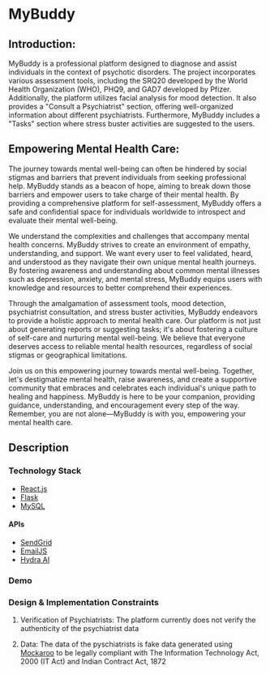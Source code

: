 # MyBuddy

## Introduction:
MyBuddy is a professional platform designed to diagnose and assist individuals in the context of psychotic disorders. The project incorporates various assessment tools, including the SRQ20 developed by the World Health Organization (WHO), PHQ9, and GAD7 developed by Pfizer. Additionally, the platform utilizes facial analysis for mood detection. It also provides a "Consult a Psychiatrist" section, offering well-organized information about different psychiatrists. Furthermore, MyBuddy includes a "Tasks" section where stress buster activities are suggested to the users.

## Empowering Mental Health Care:
The journey towards mental well-being can often be hindered by social stigmas and barriers that prevent individuals from seeking professional help. MyBuddy stands as a beacon of hope, aiming to break down those barriers and empower users to take charge of their mental health. By providing a comprehensive platform for self-assessment, MyBuddy offers a safe and confidential space for individuals worldwide to introspect and evaluate their mental well-being.

We understand the complexities and challenges that accompany mental health concerns. MyBuddy strives to create an environment of empathy, understanding, and support. We want every user to feel validated, heard, and understood as they navigate their own unique mental health journeys. By fostering awareness and understanding about common mental illnesses such as depression, anxiety, and mental stress, MyBuddy equips users with knowledge and resources to better comprehend their experiences.

Through the amalgamation of assessment tools, mood detection, psychiatrist consultation, and stress buster activities, MyBuddy endeavors to provide a holistic approach to mental health care. Our platform is not just about generating reports or suggesting tasks; it's about fostering a culture of self-care and nurturing mental well-being. We believe that everyone deserves access to reliable mental health resources, regardless of social stigmas or geographical limitations.

Join us on this empowering journey towards mental well-being. Together, let's destigmatize mental health, raise awareness, and create a supportive community that embraces and celebrates each individual's unique path to healing and happiness. MyBuddy is here to be your companion, providing guidance, understanding, and encouragement every step of the way. Remember, you are not alone—MyBuddy is with you, empowering your mental health care.

## Description
### Technology Stack
- [React.js](https://react.dev/)
- [Flask](https://flask.palletsprojects.com/en/2.3.x/)
- [MySQL](https://www.mysql.com/)
#### APIs
- [SendGrid](https://sendgrid.com/solutions/email-api/)
- [EmailJS](https://www.emailjs.com/)
- [Hydra AI](https://rapidapi.com/alessandro.lamberti98/api/hydra-ai)

### Demo

### Design & Implementation Constraints

1. Verification of Psychiatrists:
The platform currently does not verify the authenticity of the psychiatrist data   

2. Data:
   The data of the pyschiatrists is fake data generated using [Mockaroo](https://www.mockaroo.com/) to be legally compliant with The Information Technology Act,  2000 (IT Act) and Indian Contract Act, 1872




